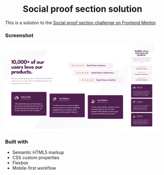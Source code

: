 <h1 align="center">Social proof section solution</h1>

This is a solution to the [Social proof section challenge on Frontend Mentor](https://www.frontendmentor.io/challenges/social-proof-section-6e0qTv_bA).

### Screenshot

![screenshot](./screenshot.png)

### Built with

- Semantic HTML5 markup
- CSS custom properties
- Flexbox
- Mobile-first workflow
